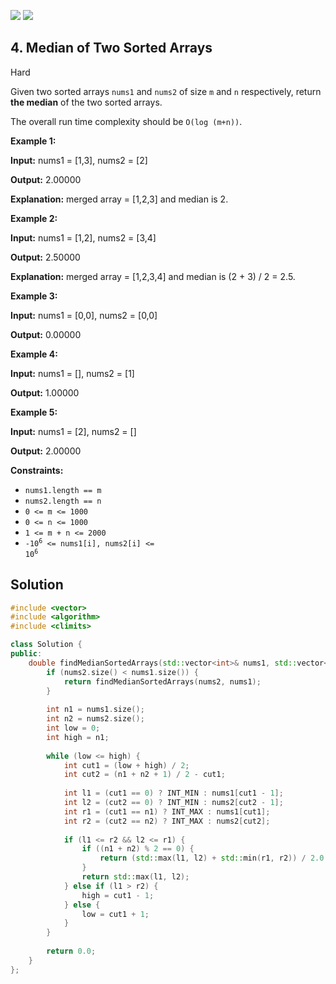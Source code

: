 [![](https://img.shields.io/github/stars/LeetCode-in-Cpp/LeetCode-in-Cpp?label=Stars&style=flat-square)](https://github.com/LeetCode-in-Cpp/LeetCode-in-Cpp)
[![](https://img.shields.io/github/forks/LeetCode-in-Cpp/LeetCode-in-Cpp?label=Fork%20me%20on%20GitHub%20&style=flat-square)](https://github.com/LeetCode-in-Cpp/LeetCode-in-Cpp/fork)

## 4\. Median of Two Sorted Arrays

Hard

Given two sorted arrays `nums1` and `nums2` of size `m` and `n` respectively, return **the median** of the two sorted arrays.

The overall run time complexity should be `O(log (m+n))`.

**Example 1:**

**Input:** nums1 = [1,3], nums2 = [2]

**Output:** 2.00000

**Explanation:** merged array = [1,2,3] and median is 2. 

**Example 2:**

**Input:** nums1 = [1,2], nums2 = [3,4]

**Output:** 2.50000

**Explanation:** merged array = [1,2,3,4] and median is (2 + 3) / 2 = 2.5. 

**Example 3:**

**Input:** nums1 = [0,0], nums2 = [0,0]

**Output:** 0.00000 

**Example 4:**

**Input:** nums1 = [], nums2 = [1]

**Output:** 1.00000 

**Example 5:**

**Input:** nums1 = [2], nums2 = []

**Output:** 2.00000 

**Constraints:**

*   `nums1.length == m`
*   `nums2.length == n`
*   `0 <= m <= 1000`
*   `0 <= n <= 1000`
*   `1 <= m + n <= 2000`
*   <code>-10<sup>6</sup> <= nums1[i], nums2[i] <= 10<sup>6</sup></code>



## Solution

```cpp
#include <vector>
#include <algorithm>
#include <climits>

class Solution {
public:
    double findMedianSortedArrays(std::vector<int>& nums1, std::vector<int>& nums2) {
        if (nums2.size() < nums1.size()) {
            return findMedianSortedArrays(nums2, nums1);
        }
        
        int n1 = nums1.size();
        int n2 = nums2.size();
        int low = 0;
        int high = n1;
        
        while (low <= high) {
            int cut1 = (low + high) / 2;
            int cut2 = (n1 + n2 + 1) / 2 - cut1;
            
            int l1 = (cut1 == 0) ? INT_MIN : nums1[cut1 - 1];
            int l2 = (cut2 == 0) ? INT_MIN : nums2[cut2 - 1];
            int r1 = (cut1 == n1) ? INT_MAX : nums1[cut1];
            int r2 = (cut2 == n2) ? INT_MAX : nums2[cut2];
            
            if (l1 <= r2 && l2 <= r1) {
                if ((n1 + n2) % 2 == 0) {
                    return (std::max(l1, l2) + std::min(r1, r2)) / 2.0;
                }
                return std::max(l1, l2);
            } else if (l1 > r2) {
                high = cut1 - 1;
            } else {
                low = cut1 + 1;
            }
        }
        
        return 0.0;
    }
};
```